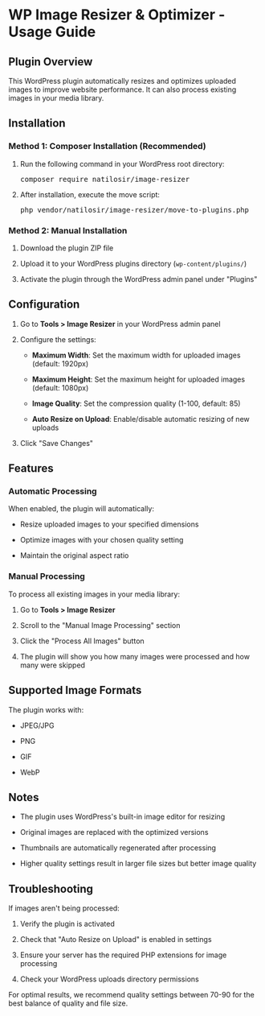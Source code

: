 <div class="ds-markdown ds-markdown--block" style="--ds-md-zoom: 1.143;">
    <h1>WP Image Resizer &amp; Optimizer - Usage Guide</h1>
    <h2>Plugin Overview</h2>
    <p class="ds-markdown-paragraph">This WordPress plugin automatically resizes and optimizes uploaded images to improve website performance. It can also process existing images in your media library.</p>
    <h2>Installation</h2>
        <h3>Method 1: Composer Installation (Recommended)</h3>
        <ol start="1">
            <li><p class="ds-markdown-paragraph">Run the following command in your WordPress root directory:</p>
                <div class="md-code-block md-code-block-dark">
                    <div class="md-code-block-banner-wrap">
                        <div class="md-code-block-banner md-code-block-banner-lite">
                            <div class="_121d384">
                            </div>
                        </div>
                    </div>
                    <pre><span class="token function">composer</span> require natilosir/image-resizer</pre>
                </div>
            </li>
            <li><p class="ds-markdown-paragraph">After installation, execute the move script:</p>
                <div class="md-code-block md-code-block-dark">
                    <div class="md-code-block-banner-wrap">
                    </div>
                    <pre>php vendor/natilosir/image-resizer/move-to-plugins.php</pre>
                </div>
            </li>
        </ol>
        <h3>Method 2: Manual Installation</h3>
        <ol start="1">
            <li><p class="ds-markdown-paragraph">Download the plugin ZIP file</p></li>
            <li>
                <p class="ds-markdown-paragraph">Upload it to your WordPress plugins directory (<code>wp-content/plugins/</code>)
                </p></li>
            <li>
                <p class="ds-markdown-paragraph">Activate the plugin through the WordPress admin panel under "Plugins"</p>
            </li>
        </ol>
    <h2>Configuration</h2>
    <ol start="1">
        <li><p class="ds-markdown-paragraph">Go to
            <strong>Tools &gt; Image Resizer</strong> in your WordPress admin panel</p></li>
        <li><p class="ds-markdown-paragraph">Configure the settings:</p>
            <ul>
                <li><p class="ds-markdown-paragraph">
                    <strong>Maximum Width</strong>: Set the maximum width for uploaded images (default: 1920px)</p></li>
                <li><p class="ds-markdown-paragraph">
                    <strong>Maximum Height</strong>: Set the maximum height for uploaded images (default: 1080px)</p>
                </li>
                <li><p class="ds-markdown-paragraph">
                    <strong>Image Quality</strong>: Set the compression quality (1-100, default: 85)</p></li>
                <li><p class="ds-markdown-paragraph">
                    <strong>Auto Resize on Upload</strong>: Enable/disable automatic resizing of new uploads</p></li>
            </ul>
        </li>
        <li><p class="ds-markdown-paragraph">Click "Save Changes"</p></li>
    </ol>
    <h2>Features</h2>
    <h3>Automatic Processing</h3>
    <p class="ds-markdown-paragraph">When enabled, the plugin will automatically:</p>
    <ul>
        <li><p class="ds-markdown-paragraph">Resize uploaded images to your specified dimensions</p></li>
        <li><p class="ds-markdown-paragraph">Optimize images with your chosen quality setting</p></li>
        <li><p class="ds-markdown-paragraph">Maintain the original aspect ratio</p></li>
    </ul>
    <h3>Manual Processing</h3>
    <p class="ds-markdown-paragraph">To process all existing images in your media library:</p>
    <ol start="1">
        <li><p class="ds-markdown-paragraph">Go to <strong>Tools &gt; Image Resizer</strong></p></li>
        <li><p class="ds-markdown-paragraph">Scroll to the "Manual Image Processing" section</p></li>
        <li><p class="ds-markdown-paragraph">Click the "Process All Images" button</p></li>
        <li>
            <p class="ds-markdown-paragraph">The plugin will show you how many images were processed and how many were skipped</p>
        </li>
    </ol>
    <h2>Supported Image Formats</h2>
    <p class="ds-markdown-paragraph">The plugin works with:</p>
    <ul>
        <li><p class="ds-markdown-paragraph">JPEG/JPG</p></li>
        <li><p class="ds-markdown-paragraph">PNG</p></li>
        <li><p class="ds-markdown-paragraph">GIF</p></li>
        <li><p class="ds-markdown-paragraph">WebP</p></li>
    </ul>
    <h2>Notes</h2>
    <ul>
        <li><p class="ds-markdown-paragraph">The plugin uses WordPress's built-in image editor for resizing</p></li>
        <li><p class="ds-markdown-paragraph">Original images are replaced with the optimized versions</p></li>
        <li><p class="ds-markdown-paragraph">Thumbnails are automatically regenerated after processing</p></li>
        <li>
            <p class="ds-markdown-paragraph">Higher quality settings result in larger file sizes but better image quality</p>
        </li>
    </ul>
    <h2>Troubleshooting</h2>
    <p class="ds-markdown-paragraph">If images aren't being processed:</p>
    <ol start="1">
        <li><p class="ds-markdown-paragraph">Verify the plugin is activated</p></li>
        <li><p class="ds-markdown-paragraph">Check that "Auto Resize on Upload" is enabled in settings</p></li>
        <li><p class="ds-markdown-paragraph">Ensure your server has the required PHP extensions for image processing</p>
        </li>
        <li><p class="ds-markdown-paragraph">Check your WordPress uploads directory permissions</p></li>
    </ol>
    <p class="ds-markdown-paragraph">For optimal results, we recommend quality settings between 70-90 for the best balance of quality and file size.</p>
</div>